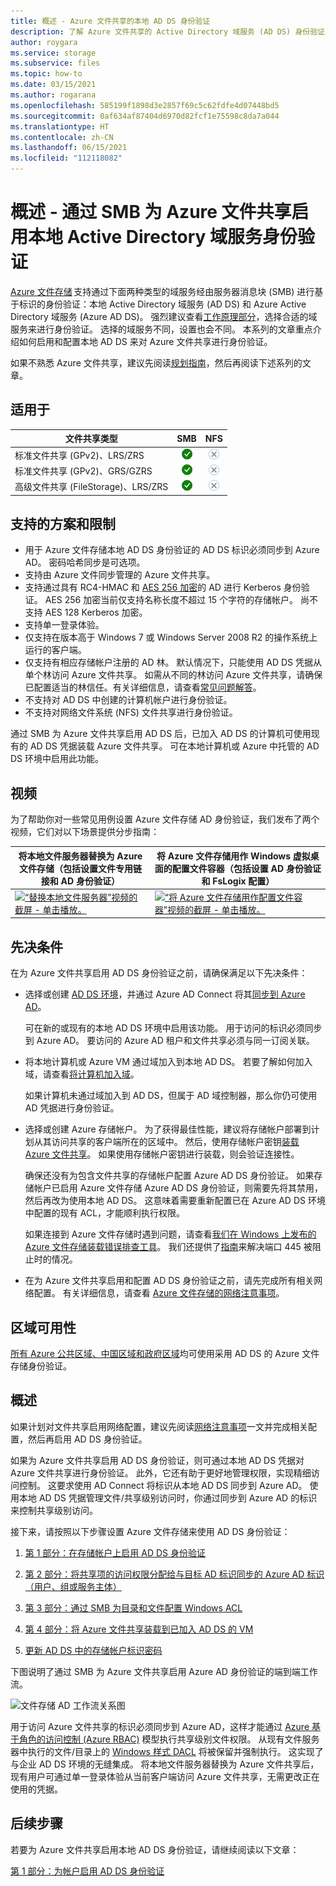 ```yaml
---
title: 概述 - Azure 文件共享的本地 AD DS 身份验证
description: 了解 Azure 文件共享的 Active Directory 域服务 (AD DS) 身份验证。 本文介绍了支持方案和可用性，并说明了在 AD DS 和 Azure Active Directory 之间权限的工作原理。
author: roygara
ms.service: storage
ms.subservice: files
ms.topic: how-to
ms.date: 03/15/2021
ms.author: rogarana
ms.openlocfilehash: 585199f1898d3e2857f69c5c62fdfe4d07448bd5
ms.sourcegitcommit: 0af634af87404d6970d82fcf1e75598c8da7a044
ms.translationtype: HT
ms.contentlocale: zh-CN
ms.lasthandoff: 06/15/2021
ms.locfileid: "112118082"
---
```

# <a name="overview---on-premises-active-directory-domain-services-authentication-over-smb-for-azure-file-shares"></a>概述 - 通过 SMB 为 Azure 文件共享启用本地 Active Directory 域服务身份验证

[Azure 文件存储](storage-files-introduction.md) 支持通过下面两种类型的域服务经由服务器消息块 (SMB) 进行基于标识的身份验证：本地 Active Directory 域服务 (AD DS) 和 Azure Active Directory 域服务 (Azure AD DS)。 强烈建议查看[工作原理部分](./storage-files-active-directory-overview.md#how-it-works)，选择合适的域服务来进行身份验证。 选择的域服务不同，设置也会不同。 本系列的文章重点介绍如何启用和配置本地 AD DS 来对 Azure 文件共享进行身份验证。

如果不熟悉 Azure 文件共享，建议先阅读[规划指南](storage-files-planning.md)，然后再阅读下述系列的文章。

## <a name="applies-to"></a>适用于
| 文件共享类型 | SMB | NFS |
|-|:-:|:-:|
| 标准文件共享 (GPv2)、LRS/ZRS | ![是](../media/icons/yes-icon.png) | ![否](../media/icons/no-icon.png) |
| 标准文件共享 (GPv2)、GRS/GZRS | ![是](../media/icons/yes-icon.png) | ![否](../media/icons/no-icon.png) |
| 高级文件共享 (FileStorage)、LRS/ZRS | ![是](../media/icons/yes-icon.png) | ![否](../media/icons/no-icon.png) |

## <a name="supported-scenarios-and-restrictions"></a>支持的方案和限制

- 用于 Azure 文件存储本地 AD DS 身份验证的 AD DS 标识必须同步到 Azure AD。 密码哈希同步是可选项。 
- 支持由 Azure 文件同步管理的 Azure 文件共享。
- 支持通过具有 RC4-HMAC 和 [AES 256 加密](./storage-troubleshoot-windows-file-connection-problems.md#azure-files-on-premises-ad-ds-authentication-support-for-aes-256-kerberos-encryption)的 AD 进行 Kerberos 身份验证。 AES 256 加密当前仅支持名称长度不超过 15 个字符的存储帐户。 尚不支持 AES 128 Kerberos 加密。
- 支持单一登录体验。
- 仅支持在版本高于 Windows 7 或 Windows Server 2008 R2 的操作系统上运行的客户端。
- 仅支持有相应存储帐户注册的 AD 林。 默认情况下，只能使用 AD DS 凭据从单个林访问 Azure 文件共享。 如需从不同的林访问 Azure 文件共享，请确保已配置适当的林信任。有关详细信息，请查看[常见问题解答](storage-files-faq.md#ad-ds--azure-ad-ds-authentication)。
- 不支持对 AD DS 中创建的计算机帐户进行身份验证。
- 不支持对网络文件系统 (NFS) 文件共享进行身份验证。

通过 SMB 为 Azure 文件共享启用 AD DS 后，已加入 AD DS 的计算机可使用现有的 AD DS 凭据装载 Azure 文件共享。 可在本地计算机或 Azure 中托管的 AD DS 环境中启用此功能。

## <a name="videos"></a>视频

为了帮助你对一些常见用例设置 Azure 文件存储 AD 身份验证，我们发布了两个视频，它们对以下场景提供分步指南：

| 将本地文件服务器替换为 Azure 文件存储（包括设置文件专用链接和 AD 身份验证） | 将 Azure 文件存储用作 Windows 虚拟桌面的配置文件容器（包括设置 AD 身份验证和 FsLogix 配置）  |
|-|-|
| [![“替换本地文件服务器”视频的截屏 - 单击播放。](./media/storage-files-identity-auth-active-directory-enable/replace-on-prem-server-thumbnail.png)](https://www.youtube.com/watch?v=jd49W33DxkQ) | [![“将 Azure 文件存储用作配置文件容器”视频的截屏 - 单击播放。](./media/storage-files-identity-auth-active-directory-enable/files-ad-ds-fslogix-thumbnail.png)](https://www.youtube.com/watch?v=9S5A1IJqfOQ) |


## <a name="prerequisites"></a>先决条件 

在为 Azure 文件共享启用 AD DS 身份验证之前，请确保满足以下先决条件： 

- 选择或创建 [AD DS 环境](/windows-server/identity/ad-ds/get-started/virtual-dc/active-directory-domain-services-overview)，并通过 Azure AD Connect 将其[同步到 Azure AD](../../active-directory/hybrid/how-to-connect-install-roadmap.md)。 

    可在新的或现有的本地 AD DS 环境中启用该功能。 用于访问的标识必须同步到 Azure AD。 要访问的 Azure AD 租户和文件共享必须与同一订阅关联。

- 将本地计算机或 Azure VM 通过域加入到本地 AD DS。 若要了解如何加入域，请查看[将计算机加入域](/windows-server/identity/ad-fs/deployment/join-a-computer-to-a-domain)。

    如果计算机未通过域加入到 AD DS，但属于 AD 域控制器，那么你仍可使用 AD 凭据进行身份验证。

- 选择或创建 Azure 存储帐户。  为了获得最佳性能，建议将存储帐户部署到计划从其访问共享的客户端所在的区域中。 然后，使用存储帐户密钥[装载 Azure 文件共享](storage-how-to-use-files-windows.md)。 如果使用存储帐户密钥进行装载，则会验证连接性。

    确保还没有为包含文件共享的存储帐户配置 Azure AD DS 身份验证。 如果存储帐户已启用 Azure 文件存储 Azure AD DS 身份验证，则需要先将其禁用，然后再改为使用本地 AD DS。 这意味着需要重新配置已在 Azure AD DS 环境中配置的现有 ACL，才能顺利执行权限。


    如果连接到 Azure 文件存储时遇到问题，请查看[我们在 Windows 上发布的 Azure 文件存储装载错误排查工具](https://azure.microsoft.com/blog/new-troubleshooting-diagnostics-for-azure-files-mounting-errors-on-windows/)。 我们还提供了[指南](./storage-files-faq.md#on-premises-access)来解决端口 445 被阻止时的情况。 


- 在为 Azure 文件共享启用和配置 AD DS 身份验证之前，请先完成所有相关网络配置。 有关详细信息，请查看 [Azure 文件存储的网络注意事项](storage-files-networking-overview.md)。

## <a name="regional-availability"></a>区域可用性

[所有 Azure 公共区域、中国区域和政府区域](https://azure.microsoft.com/global-infrastructure/locations/)均可使用采用 AD DS 的 Azure 文件存储身份验证。

## <a name="overview"></a>概述

如果计划对文件共享启用网络配置，建议先阅读[网络注意事项](./storage-files-networking-overview.md)一文并完成相关配置，然后再启用 AD DS 身份验证。

如果为 Azure 文件共享启用 AD DS 身份验证，则可通过本地 AD DS 凭据对 Azure 文件共享进行身份验证。 此外，它还有助于更好地管理权限，实现精细访问控制。 这要求使用 AD Connect 将标识从本地 AD DS 同步到 Azure AD。 使用本地 AD DS 凭据管理文件/共享级别访问时，你通过同步到 Azure AD 的标识来控制共享级别访问。

接下来，请按照以下步骤设置 Azure 文件存储来使用 AD DS 身份验证： 

1. [第 1 部分：在存储帐户上启用 AD DS 身份验证](storage-files-identity-ad-ds-enable.md)

1. [第 2 部分：将共享项的访问权限分配给与目标 AD 标识同步的 Azure AD 标识（用户、组或服务主体）](storage-files-identity-ad-ds-assign-permissions.md)

1. [第 3 部分：通过 SMB 为目录和文件配置 Windows ACL](storage-files-identity-ad-ds-configure-permissions.md)
 
1. [第 4 部分：将 Azure 文件共享装载到已加入 AD DS 的 VM](storage-files-identity-ad-ds-mount-file-share.md)

1. [更新 AD DS 中的存储帐户标识密码](storage-files-identity-ad-ds-update-password.md)

下图说明了通过 SMB 为 Azure 文件共享启用 Azure AD 身份验证的端到端工作流。 

![文件存储 AD 工作流关系图](media/storage-files-active-directory-domain-services-enable/diagram-files-ad.png)

用于访问 Azure 文件共享的标识必须同步到 Azure AD，这样才能通过 [Azure 基于角色的访问控制 (Azure RBAC)](../../role-based-access-control/overview.md) 模型执行共享级别文件权限。 从现有文件服务器中执行的文件/目录上的 [Windows 样式 DACL](/previous-versions/technet-magazine/cc161041(v=msdn.10)) 将被保留并强制执行。 这实现了与企业 AD DS 环境的无缝集成。 将本地文件服务器替换为 Azure 文件共享后，现有用户可通过单一登录体验从当前客户端访问 Azure 文件共享，无需更改正在使用的凭据。  

## <a name="next-steps"></a>后续步骤

若要为 Azure 文件共享启用本地 AD DS 身份验证，请继续阅读以下文章：

[第 1 部分：为帐户启用 AD DS 身份验证](storage-files-identity-ad-ds-enable.md)
